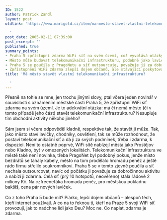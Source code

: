 ```yaml
---
ID: 1522
author: Patrick Zandl
layout: post
oldlink: 'https://www.marigold.cz/item/ma-mesto-stavet-vlastni-telekomunikacni-infrastrukturu

  '
post_date: 2005-02-11 07:39:00
post_excerpt: ''
published: true
summary_points:
- Praha 5 zpřístupní zdarma WiFi síť na svém území, což vyvolává otázky o roli města.
- Město může budovat telekomunikační infrastrukturu, podobně jako lavičky či osvětlení.
- Praha 5 se poučila z PragoNetu a síť outsourcuje, považuje ji za dobročinnou aktivitu.
- Zpřístupnění WiFi zdarma zlepší dojem občanů, ale stávající poskytovatele to nenadchne.
title: 'Má město stavět vlastní telekomunikační infrastrukturu?

  '
---
```


<p>Přesně na tohle se mne, jen trochu jinými slovy, ptal včera jeden
novinář v souvislosti s oznámením městské části Praha 5, že zpřístupní
WiFi síť zdarma na svém území. Je to adekvátní otázka: má či nemá město
(či v tomto případě jeho část) stavět telekomunikační infrastrukturu?
Nesupluje tím obchodní aktivity někoho jiného?<br />
<br />
Sám jsem si včera odpověděl kladně, respektive tak, že stavět ji může.
Tak, jako město staví lavičky, chodníky, osvětlení, tak se může
rozhodnout, že postaví telekomunikační síť a dá ji za svých podmínek,
třeba i zdarma, k dispozici. Není to ostatně poprvé, WiFi sítě nabízejí
města jako Prostějov nebo Kladno, byť v omezených lokalitách.
Telekomunikační infrastruktura ve městě také není novinka, třeba
PragoNet byl podobný pokus, jenže místo bezdrátů se tahaly kabely,
město na tom prodělalo hromadu peněz a ještě rádo firmu střelilo
soukromníkovi. Praha 5 se v tomto zjevně poučila a síť nechala
outsourcovat, navíc od počátku ji považuje za dobročinnou aktivitu a
nabízí ji zdarma. Celá síť (prý 10 hotspotů, neověřeno) stála řádově 2
miliony Kč. Na czfreeneťáka hromada peněz, pro městskou pokladnu
bakšiš, cena pár nových laviček. <br />
<br />
Co z toho Praha 5 bude mít? Píárko, lepší dojem občanů – alespoň těch,
kteří internet používají. A co na to řeknou ti, kteří na Praze 5 svoji
WiFi síť provozují, jak to nadchne lidi jako Deu? Moc ne. Co naplat,
zdarma je zdarma. <br />
</p>